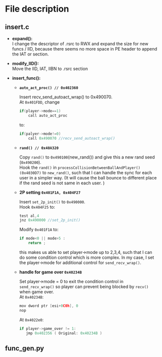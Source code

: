 File description
=================

## insert.c
- **expand():**  
   I change the descriptor of .rsrc to RWX and expand the size for new funcs / IID,
   because there seems no more space in PE header to append the IAT or section.

- **modify_IID():**  
  Move the IID, IAT, IIBN to .rsrc section

- **insert_func():**  

  - **`auto_act_proc() // 0x402360`**  
      
    Insert recv_send_autoact_wrap() to 0x490070.  
    At `0x401FDD`, change
    ```c
    if(player->mode==1) 
        call auto_act_proc 
    ```
    to:
    ```c
    if(palyer->mode!=0)
        call 0x490070 //recv_send_autoact_wrap() 
    ```
    
  
  - **`rand() // 0x40A320`**  

    Copy `rand()` to `0x490100`(new_rand()) and give this a new rand seed (`0x490200`).  
  Hook the `rand()` in `processCollisionBetweenBallAndPlayer() (0x4030D7)` to `new_rand()`, such that I can handle the sync for each user in a simpler way. (It will cause the ball bounce to different place if the rand seed is not same in each user. )  
  
  - **2P setting `0x401F1A, 0x404F27`**  

    Insert `set_2p_init()` to `0x490000`.  
  Hook `0x404F25` to:
    ```c
    test al,4
    jnz 0x490000 //set_2p_init() 
    ```
    
    Modify `0x401F1A` to:
    ```c
    if mode<0 || mode>5 :
        return ; 
    ```
    this makes us able to set player->mode up to 2,3,4, such that I can do some condition control which is more complex. In my case, I set the player->mode  for additional control for `send_recv_wrap()`.
  

  
  - **handle for game over `0x40234B`**  
  
    Set player->mode = 0 to exit the condition control in `send_recv_wrap()` so player can prevent being blocked by `recv()` when game over.  
  At `0x40234B`:  
    ```c
    mov dword ptr [esi+0C0h], 0
    nop 
    ```
    
    At `0x4022e0`:  
    ```c
    if player->game_over != 1:
       jmp 0x402356 ( Original: 0x40234B ) 
    ```
       


## func_gen.py
